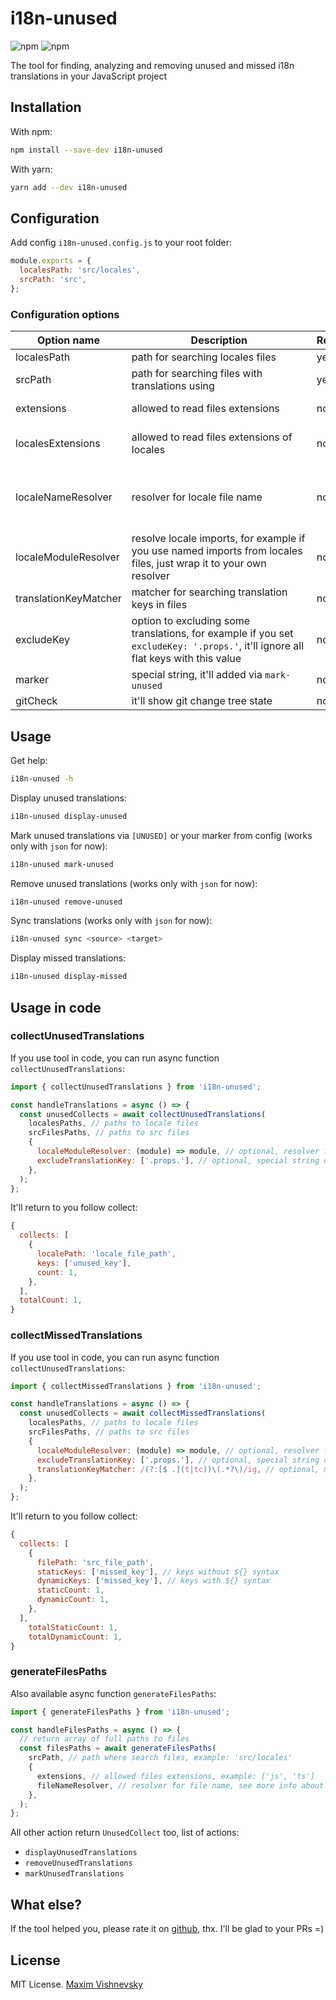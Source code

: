 # i18n-unused

![npm](https://img.shields.io/npm/v/i18n-unused?color=red&label=version)
![npm](https://img.shields.io/npm/dt/i18n-unused?color=green)

The tool for finding, analyzing and removing unused and missed i18n translations in your JavaScript project

## Installation

With npm:
```bash
npm install --save-dev i18n-unused
```

With yarn:
```bash
yarn add --dev i18n-unused
```

## Configuration

Add config `i18n-unused.config.js` to your root folder:

```javascript
module.exports = {
  localesPath: 'src/locales',
  srcPath: 'src',
};
```
### Configuration options

| Option name | <div style="width: 280px">Description</div> | Required | Type | <div style="min-width: 100px">Default value</div> |
| --- | --- | --- | --- | --- |
| localesPath           | path for searching locales files | yes | string | -
| srcPath               | path for searching files with translations using | yes | string | -
| extensions            | allowed to read files extensions | no | string[] | ['js', 'ts', 'jsx', 'tsx', 'vue']
| localesExtensions     | allowed to read files extensions of locales | no | string[] | if not set `localeNameResolver`: ['json']
| localeNameResolver    | resolver for locale file name | no | RegExp, (name: string) => boolean | -
| localeModuleResolver  | resolve locale imports, for example if you use named imports from locales files, just wrap it to your own resolver | no | (module) => module | fn, return `module.default` or `module`
| translationKeyMatcher | matcher for searching translation keys in files | no | RegExp | RegExp, match `$t`, `t`, `$tc` and `tc`
| excludeKey            | option to excluding some translations, for example if you set `excludeKey: '.props.'`, it'll ignore all flat keys with this value | no | string, string[] | -
| marker                | special string, it'll added via `mark-unused` | no | string | '[UNUSED]'
| gitCheck              | it'll show git change tree state | no | boolean | false

## Usage

Get help:
```bash
i18n-unused -h
```

Display unused translations:
```bash
i18n-unused display-unused
```

Mark unused translations via `[UNUSED]` or your marker from config (works only with `json` for now):
```bash
i18n-unused mark-unused
```

Remove unused translations (works only with `json` for now):
```bash
i18n-unused remove-unused
```

Sync translations (works only with `json` for now):
```bash
i18n-unused sync <source> <target>
```

Display missed translations:
```bash
i18n-unused display-missed
```

## Usage in code

### collectUnusedTranslations

If you use tool in code, you can run async function `collectUnusedTranslations`:

```javascript
import { collectUnusedTranslations } from 'i18n-unused';

const handleTranslations = async () => {
  const unusedCollects = await collectUnusedTranslations(
    localesPaths, // paths to locale files
    srcFilesPaths, // paths to src files
    {
      localeModuleResolver: (module) => module, // optional, resolver for module
      excludeTranslationKey: ['.props.'], // optional, special string or sting[] to exclude flat translations
    },
  );
};
```

It'll return to you follow collect:

```javascript
{
  collects: [
    {
      localePath: 'locale_file_path',
      keys: ['unused_key'],
      count: 1,
    },
  ],
  totalCount: 1,
}
```

### collectMissedTranslations

If you use tool in code, you can run async function `collectUnusedTranslations`:

```javascript
import { collectMissedTranslations } from 'i18n-unused';

const handleTranslations = async () => {
  const unusedCollects = await collectMissedTranslations(
    localesPaths, // paths to locale files
    srcFilesPaths, // paths to src files
    {
      localeModuleResolver: (module) => module, // optional, resolver for module
      excludeTranslationKey: ['.props.'], // optional, special string or sting[] to exclude flat translations
      translationKeyMatcher: /(?:[$ .](t|tc))\(.*?\)/ig, // optional, match translation keys in files
    },
  );
};
```

It'll return to you follow collect:

```javascript
{
  collects: [
    {
      filePath: 'src_file_path',
      staticKeys: ['missed_key'], // keys without ${} syntax
      dynamicKeys: ['missed_key'], // keys with ${} syntax
      staticCount: 1,
      dynamicCount: 1,
    },
  ],
    totalStaticCount: 1,
    totalDynamicCount: 1,
}
```

### generateFilesPaths

Also available async function `generateFilesPaths`:

```javascript
import { generateFilesPaths } from 'i18n-unused';

const handleFilesPaths = async () => {
  // return array of full paths to files
  const filesPaths = await generateFilesPaths(
    srcPath, // path where search files, example: 'src/locales'
    {
      extensions, // allowed files extensions, example: ['js', 'ts']
      fileNameResolver, // resolver for file name, see more info about 'localeNameResolver' option
    },
  );
};
```

All other action return `UnusedCollect` too, list of actions:
  - `displayUnusedTranslations`
  - `removeUnusedTranslations`
  - `markUnusedTranslations`

## What else?

If the tool helped you, please rate it on [github](https://github.com/mxmvshnvsk/i18n-unused), thx. I'll be glad to your PRs =)

## License

MIT License. [Maxim Vishnevsky](https://github.com/mxmvshnvsk)
